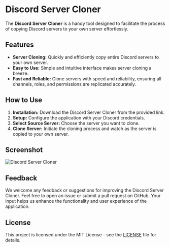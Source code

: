 <h1>Discord Server Cloner</h1>
<p>The <strong>Discord Server Cloner</strong> is a handy tool designed to facilitate the process of copying Discord servers to your own server effortlessly.</p>

<h2>Features</h2>

<ul>
  <li><strong>Server Cloning:</strong> Quickly and efficiently copy entire Discord servers to your own server.</li>
  <li><strong>Easy to Use:</strong> Simple and intuitive interface makes server cloning a breeze.</li>
  <li><strong>Fast and Reliable:</strong> Clone servers with speed and reliability, ensuring all channels, roles, and permissions are replicated accurately.</li>
</ul>

<h2>How to Use</h2>

<ol>
  <li><strong>Installation:</strong> Download the Discord Server Cloner from the provided link.</li>
  <li><strong>Setup:</strong> Configure the application with your Discord credentials.</li>
  <li><strong>Select Source Server:</strong> Choose the server you want to clone.</li>
  <li><strong>Clone Server:</strong> Initiate the cloning process and watch as the server is copied to your own server.</li>
</ol>

<h2>Screenshot</h2>

<img src="https://github.com/ardaltunel/discord-server-cloner/assets/35379428/fbaadba3-942f-44a2-a1bb-0c5a81fd68a7" alt="Discord Server Cloner">

<h2>Feedback</h2>

<p>We welcome any feedback or suggestions for improving the Discord Server Cloner. Feel free to open an issue or submit a pull request on GitHub. Your input helps us enhance the functionality and user experience of the application.</p>

<h2>License</h2>

<p>This project is licensed under the MIT License - see the <a href="LICENSE">LICENSE</a> file for details.</p>
